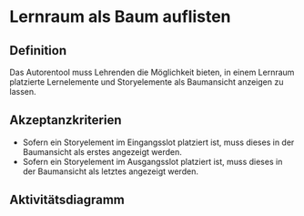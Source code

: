 # Lernraum als Baum auflisten

## Definition
Das Autorentool muss Lehrenden die Möglichkeit bieten, in einem Lernraum platzierte
Lernelemente und Storyelemente als Baumansicht anzeigen zu lassen.


## Akzeptanzkriterien
- Sofern ein Storyelement im Eingangsslot platziert ist, muss dieses in der Baumansicht als erstes angezeigt werden.
- Sofern ein Storyelement im Ausgangsslot platziert ist, muss dieses in der Baumansicht als letztes angezeigt werden.

## Aktivitätsdiagramm
